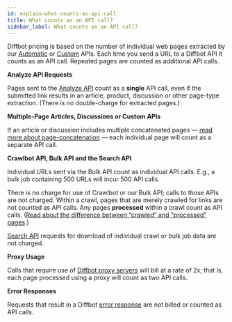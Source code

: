 ```yaml
---
id: explain-what-counts-as-api-call
title: What counts as an API call?
sidebar_label: What counts as an API call?
---
```


<div class="entry-content">
		<p>Diffbot pricing is based on the number of individual web pages extracted by our <a title="Diffbot Automatic APIs" href="https://www.diffbot.com/products/automatic">Automatic</a> or <a title="Custom APIs" href="http://www.diffbot.com/products/custom">Custom</a> APIs. Each time you send a URL to a Diffbot API it counts as an API call. Repeated pages are counted as additional API calls.</p>
<p><strong>Analyze API Requests</strong></p>
<p>Pages sent to the <a href="https://www.diffbot.com/products/automatic/analyze">Analyze API</a> count as a <strong>single</strong> API call, even if the submitted link results in an article, product, discussion or other page-type extraction. (There is no double-charge for extracted pages.)</p>
<p><strong>Multiple-Page Articles, Discussions or Custom APIs</strong></p>
<p>If an article or discussion includes multiple concatenated pages — <a title="How Diffbot handles multiple-page articles" href="guides-multi-page-articles-discussions">read more about page-concatenation</a> — each individual page will count as a separate API call.</p>
<p><strong>Crawlbot API, Bulk API and the Search API</strong></p>
<p>Individual URLs sent via the Bulk API count as individual API calls. E.g., a bulk job containing 500 URLs will incur 500 API calls.</p>
<p>There is no charge for use of Crawlbot or our Bulk API; calls to those APIs are not charged. Within a crawl, pages that are merely crawled for links are not counted as API calls. Any pages <strong>processed</strong> within a crawl count as API calls. (<a title="What’s the difference between crawling and processing?" href="explain-crawling-versus-processing">Read about the difference between “crawled” and “processed” pages</a>.)</p>
<p><a href="api-search">Search API</a> requests for download of individual crawl or bulk job data are not charged.</p>
<p><strong>Proxy Usage</strong></p>
<p>Calls that require use of <a title="Using Diffbot Proxy Servers / Proxy IPs" href="explain-using-different-proxies">Diffbot proxy servers</a> will bill at a rate of 2x; that is, each page processed using a proxy will count as two API calls.</p>
<p><strong>Error Responses</strong></p>
<p>Requests that result in a Diffbot <a href="error-errors">error response</a> are not billed or counted as API calls.</p>
			</div>
